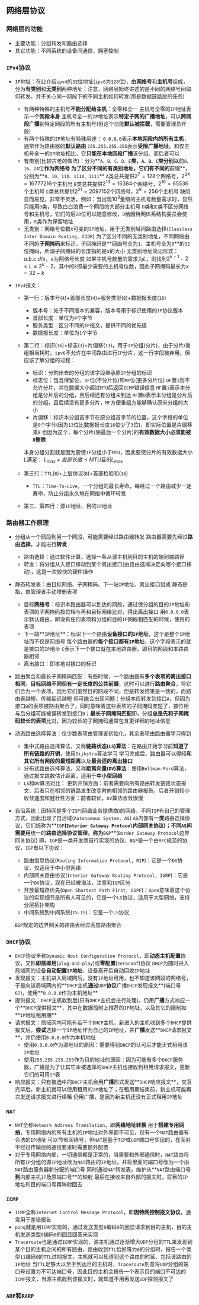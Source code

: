 ## 网络层协议

### 网络层的功能

- 主要功能：分组转发和路由选择
- 其它功能：不同系统的设备间通信、拥塞控制

### `IPv4`协议

- `IP`地址：在此介绍`ipv4`的`32`位地址(`ipv6`为`128`位)，由**网络号**和**主机号**组成，分为**有类别**和**无类别**两种地址；注意，网络层始终讲述的是不同的网络号间如何转发，并不关心同一网段下的不同主机如何转发(那是数据链路层的任务)

  - 有两种特殊的主机号**不能分配给主机**：全零和全一
    主机号全零的`IP`地址表示**一个网段本身**
    主机号全一的`IP`地址表示**特定子网的广播地址**，可以**跨网段广播**到特定网段的所有主机号(但这个功能**默认被拦截**，需要管理员开放)
  - 有两个特殊的`IP`地址有特殊用途：
    `0.0.0.0`表示**本地网段内的所有主机**，通常作为路由器的**默认路由**
    `255.255.255.255`表示**受限广播地址**，和仅主机号全一的`IP`地址相比，它**只能在本地网段广播**该分组、而后者可以
  - 有类别(比较古老的做法)：分为**`A、B、C、D、E`**类，`A、B、C`类分别以**前`8、16、24`位**作为网络号
    为了区分不同的有类别地址，它们有不同的**前缀**，分别为**`0、10、110、1110、1111`**
    `A`类总共提供$2^7=128$个网络号，$2^{24}=16777216$个主机号
    `B`类总共提供$2^{14}=16384$个网络号，$2^{16}=65536$个主机号
    `C`类总共提供$2^{21}=2097152$个网络号，$2^{8}=256$个主机号
    缺陷显而易见，非常不灵活，例如：当出现$10^3$量级的主机号数量需求时，显然只能用`B`类，导致白白浪费一个网段的大部分主机号
    `D`类和`E`类不区分网络号和主机号，它们的后`28`位可以随意修改，`D`给因特网体系结构委员会使用，`E`类作为保留地址
  - 无类别：网络号位数$x$可变的`IP`地址，用于无类别域间路由选择(`Classless Inter Domain Routing, CIDR`)
    为了区分不同的无类别地址，不同网段由不同的**子网掩码**来标识，子网掩码是**网络号全为`1`、主机号全为`0`**的`32`位掩码，所谓子网掩码的长度指的是$x$的大小
    无类别地址简记形式：$a.b.c.d/x$，$x$为网络号长度
    如果主机号数量的需求为$L$，则找到$2^{k-1}-2<L\le2^k-2$，其中的$k$即最少需要的主机号位数，因此子网掩码最长为$x=32-k$

- `IPv4`报文：

  - 第一行：版本号(`4`)+首部长度(`4`)+服务类型(`8`)+数据报长度(`16`)

    - 版本号：处于不同版本的兼容，版本号用于标识使用的`IP`协议版本
    - 首部长度：单位为`4`个字节
    - 服务类型：区分不同的`IP`报文，提供不同的优先级
    - 数据报长度：单位为`1`个字节

  - 第二行：标识(`16`)+标志(`3`)+片偏移(`13`)，用于`IP`分组(分片)，由于分片/重组相当耗时，`ipv6`不允许在中间路由进行`IP`分片，这一行字段被弃用，但应该了解分组的过程：

    - 标识：分割出去的分组的该字段继承原`IP`分组的标识
    - 标志位：包含保留位、`DF`位(不分片位)和`MF`位(更多分片位)
      `DF`置`1`则不允许分片，并在数据大小超过`MTU`后返回`ICMP`错误信息
      `MF`置`1`表示本分组是分片后的分组，且后续还有分组未到达
      `MF`置`0`表示本分组是分片后的分组，且后续没有更多分片，`MF`方便重组方能够确认原来分组的大小
    - 片偏移：标识本分组首字节在原分组首字节的位置，这个字段的单位是`8`个字节(因为`13`位比数据报长度`16`位少了`3`位)，即实际位置是片偏移乘`8`
      也因为这个，每个分片(除最后一个分片)的**有效数据大小必须能被`8`整除**

    本身分组分割就是因为要使`IP`分组小于`MTU`，因此要使分片的有效数据大小$L$满足：
    $L_{max}+首部长度\le MTU$且$8|L_{max}$

  - 第三行：`TTL`(`8`)+上层协议(`8`)+首部检验和(`16`)

    - `TTL`：`Time-To-Live`，一个分组的最长寿命，每经过一个路由减少一定寿命，防止分组永久地在网络中循环转发

  - 第三、第四行：源`IP`地址、目的`IP`地址

### 路由器工作原理

- 分组从一个网段到另一个网段，可能需要经过路由器转发
  路由器需要先经过**路由选择**，才能进行**转发**

  - 路由选择：通过软件计算，选择一条从源主机到目的主机的端到端路径
  - 转发：将分组从入接口移动到某个离出接口(由路由选择决定向哪个接口移动)，这是一次较快的硬件操作

- 静态转发表：由目标网络、子网掩码、下一站`IP`地址、离出接口组成
  静态是指，由管理者手动增删表项

  - 目标**网络号**：标识本路由器可以到达的网段，通过使分组的目的`IP`地址和表项的子网掩码按位相与再和目标网络比对，得出离出接口
    用`0.0.0.0`表示默认路由，即没有任何表项和分组的目的`IP`网段相匹配的时候，使用的表项
  - 下一站**`IP`地址**：标识下一个路由**设备接口的`IP`地址**，这个是整个`IP`地址而不仅是网络号
    每个路由器的**每个接口都有`IP`地址**，这个字段表示的就是接口的`IP`地址
    `C`表示下一个接口就在本地路由器，即目的网段和本路由器相邻
  - 离出接口：即本地对接口的标识

- 路由聚合和最长子网掩码匹配：有些时候，一个路由器有**多个表项的离出接口相同**，**目标网络不同但有一定长度的公共前缀**，这时可以进行**路由聚合**，将它们合为一个表项，因为它们虽然目的网段不同，但是转发结果是一致的，而路由表越短、传输延迟越短
  但可能会出现问题：分组本应转发到接口`A`，但因为接口`B`的表项被路由聚合了，同时意味着这些表项的子网掩码变短了，按位相与后分组可能被误转发到接口`B`；**最长子网掩码匹配**即，分组**总是先和子网掩码较长的表项**比对，因为较长的子网掩码通常包含更详细的地址信息

- 动态路由选择算法：仅少数表项由管理者初始化，其余表项由路由器学习得到

  - 集中式路由选择算法，又称**链路状态(`LS`)算法**：在路由开始学习前**知道了所有链路的开销**，使用`Dijkstra`算法学习
    学习完成后，路由器可以得知**和其它所有网段的最短距离**以及**最合适的离出接口**
  - 分布式路由选择算法，又称**距离向量(`DV`)算法**：使用`Bellman-Ford`算法，通过报文跳数估计距离，适用于**中小型网络**
  - `LS`和`DV`算法对比：
    更新开销方面：前者需要向所有路由转发链路状态报文、后者只在相邻的链路发生改变时向相邻的路由器报告，后者开销较小
    收敛速度和健壮性方面：前者较优，`DV`算法收敛很慢

- 自治系统：因特网是多个`ISP`(网络业务提供商)的网络，不同`ISP`有自己的管理方式，因此出现了自治域(`Autonomous System, AS`)
  `AS`内部有**一类**路由选择协议，它们统称为**`IGP`**(`Interior Gateway Protocol`内部网关协议)；不同`AS`间需要用**统一的**路由选择协议管理，称为**`BGP`**(`Border Gateway Protocol`边界网关协议)
  即，`IGP`是一类开发商自行实现的协议、`BGP`是一个由`RFC`规范的协议，`IGP`有以下协议：

  - 路由信息协议(`Routing Information Protocol, RIP`)：它是一个`DV`协议，仅适用于中小型网络
  - 内部网关路由协议(`Interior Gateway Routing Protocol, IGRP`)：它是一个`DV`协议，现在已经被淘汰，注意和`IGP`区分
  - 开放最短路优先(`Open Shortest Path First, OSPF`)：`Open`意味着这个协议的实现细节是所有人可见的，它是一个`LS`协议，适用于大型网络，支持分层拓扑架构
  - 中间系统到中间系统(`IS-IS`)：它是一个`LS`协议

  `BGP`规定的边界网关的路由表经过高度路由聚合

### `DHCP`协议

- `DHCP`协议全称`Dynamic Host Configuration Protocol`，即**动态主机配置**协议，又称**即插即用**(`plug-and-play`)或**零配置**(`zeroconf`)协议
  `DHCP`为随时进入局域网的设备**自动配置`IP`地址**、设备离开后自动回收`IP`地址
- 发现报文：主机进入局域网后，没有`IP`地址可用，也不知道该网段的网络号，于是向该局域网内的**`DHCP`主机**通过**`UDP`**协议**广播`DHCP`发现报文**(端口号`67`)，使用**`0.0.0.0`作为本机地址**
- 提供报文：`DHCP`主机收到后(只有`DHCP`主机会进行处理)，仍用**广播**方式响应一个**`DHCP`提供报文**，其中在数据段附上推荐的`IP`地址，以及其它的限制如**`IP`地址租用期**
- 请求报文：局域网内可能有若干个`DHCP`主机，新进入的主机收到多个`DHCP`提供报文后，**尝试**选择一个`IP`地址作为自己的`IP`地址，并**广播**发送**`DHCP`请求报文**，并仍使用`0.0.0.0`作为本机地址
  - 使用`0.0.0.0`作为源地址的原因：需要得到`DHCP`的认可后才能正式租用该`IP`地址
  - 使用`255.255.255.255`作为目的地址的原因：因为可能有多个`DHCP`服务器，广播是为了让其它未被选择的`DHCP`主机也接收到租用请求报文，更新它们的可用`IP`表
- 响应报文：只有被选中的`DHCP`主机会用**广播**形式发送**`DHCP`响应报文**，交互完毕后，新主机就可以使用租用的`IP`地址了；在租用期结束前，新主机可能再次发送请求报文进行续租
  仍用广播，是因为新主机还没有正式租用`IP`地址

### `NAT`

- `NAT`全称`Network Address Translation`，即**网络地址转换**
  用于**搭建专用网络**，专用网络内的所有主机的`IP`地址对外界都不可见，仅有一个`NAT`路由器有合法的`IP`地址
  可以节省网络号，但`NAT`是基于`TCP`或`UDP`端口号实现的，在面对不经过传输层的通信要求时需要额外配置
- 对于专用网络内部，一切通信都是正常的，当需要和外部通信时，`NAT`路由将所有`IP`分组的源`IP`地址改为`NAT`路由的`IP`地址，并将里面的端口号改为一个由`NAT`路由服务器新分配的端口号
  同时通过`NAT`转发表，维护从**`NAT`路由端口号**到**内部主机`IP`及原端口号**的映射
  最后在接收来自外部的报文时，将目的`IP`地址和目的端口号再映射回去

### `ICMP`

- `ICMP`全称`Internet Control Message Protocol`，即**因特网控制报文协议**，通常用于差错报告
- `ping`就是用`ICMP`实现的，通过发送类型`8`编码`0`的回显请求到目的主机，目的主机发送类型`0`编码`0`的回显回答来实现
- `Traceroute`也是通过`ICMP`实现的，源主机通过逐渐增大`UDP`分组的`TTL`来发现到某个目的主机之间的所有路由，路由收到`TTL`恰好降为`0`的分组时，报告一个类型`11`编码`0`的`TTL`过期报文，主机就可以知道到这个路由的时延、包括该路由的`IP`地址
  当`TTL`足够大以至于到达目的主机时，`Traceroute`刻意将`UDP`分组的端口号设置为不可达端口号，因此目的主机会报告一个表示目的端口不可达的`ICMP`报文，当源主机收到该报文时，就知道不用再发送`UDP`探测报文了

### `ARP`和`RARP`